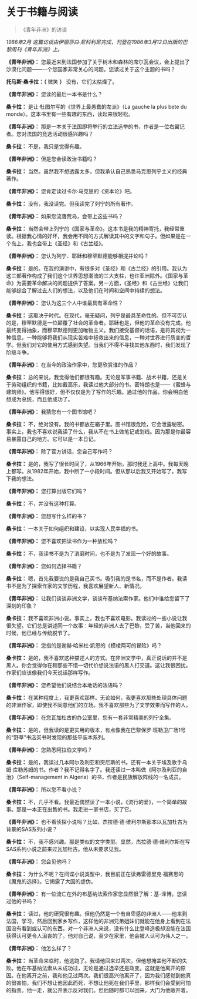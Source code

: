 # 关于书籍与阅读

> 《青年非洲》的访谈

*1986年2月
这篇访谈由伊丽莎白·尼科利尼完成，刊登在1986年3月12日出版的巴黎周刊《青年非洲》上。*

**《青年非洲》：**     您最近来到法国参加了关于树木和森林的席尔瓦会议，会上提出了沙漠化问题——一个您国家非常关心的问题。您读过关于这个主题的书吗？

**托马斯·桑卡拉：（** 微笑 **）** 没有，它们太枯燥了。

**《青年非洲》：** 您读的最后一本书是什么？

**桑卡拉：** 是让·杜图尔写的《世界上最愚蠢的左派》（La gauche la plus bete du monde）。这本书里有一些有趣的东西，读起来很轻松。

**《青年非洲》：** 那是一本关于法国即将举行的立法选举的书，作者是一位右翼记者。您对法国的竞选活动很感兴趣吗？

**桑卡拉：** 不是，我只是觉得有趣。

**《青年非洲》：** 但是您会读政治书籍吗？

**桑卡拉：** 当然。虽然我不想透露太多，但我承认自己熟悉马克思列宁主义的经典著作。

**《青年非洲》：** 您肯定读过卡尔·马克思的《资本论》吧。

**桑卡拉：** 没有，我没读完。但我读完了列宁的所有著作。

**《青年非洲》：** 如果您流落荒岛，会带上这些书吗？

**桑卡拉：** 当然会带上列宁的《国家与革命》。这本书是我的精神寄托，我经常重读。根据我心情的好坏，我会用不同的方式解读其中的文字和句子。但如果是在一个岛上，我也会带上《圣经》和《古兰经》。

**《青年非洲》：** 您认为列宁、耶稣和穆罕默德能够相提并论吗？

**桑卡拉：** 是的。在我的演讲中，有很多对《圣经》和《古兰经》的引用。我认为这三部著作构成了我们这个世界思想潮流的三大支柱，也许亚洲除外。《国家与革命》为需要革命解决的问题提供了答案。另一方面，《圣经》和《古兰经》让我们能够综合了解过去人们的想法，以及他们在时间和空间中持续的想法。

**《青年非洲》：** 您认为这三个人中谁最具有革命性？

**桑卡拉：** 这取决于时代。在现代，毫无疑问，列宁是最具革命性的。但不可否认的是，穆罕默德是一位颠覆了社会的革命者。耶稣也是，但他的革命没有完成。他最终变得抽象，而穆罕默德则更加唯物主义。我们接受基督的话语，是将其视为一种信息，一种能够将我们从现实苦难中拯救出来的信息，一种对世界进行质变的哲学。但我们对它的使用方式感到失望。当我们不得不寻找其他东西时，我们发现了阶级斗争。

**《青年非洲》：** 在当今的政治作家中，您更欣赏谁的作品？

**桑卡拉：** 总的来说，我觉得他们都很有趣。无论是军事书籍、战术书籍，还是关于劳动组织的书籍，比如戴高乐，我读过他大部分的书。密特朗也是——《蜜蜂与建筑师》。他写得很好，但不仅仅是为了写作的乐趣。通过他的作品，你会明白他想成为总统，而且他成功了。

**《青年非洲》：** 我猜您有一个图书馆吧？

**桑卡拉：** 不，绝对没有。我的书都放在箱子里。图书馆很危险，它会泄露秘密。事实上，我也不喜欢说我读了什么，我从不在书上做笔记或划线。因为那是你最容易暴露自己的地方。它可以是一本日记。

**《青年非洲》：** 除了官方讲话，您自己写作吗？

**桑卡拉：** 是的，我写了很长时间了，从1966年开始，那时我还上高中。我每天晚上都写。从1982年开始，我中断了一小段时间。但从那以后我又开始写了。我写下我的想法。

**《青年非洲》：** 您打算出版它们吗？

**桑卡拉：** 不，并没有这种打算。

**《青年非洲》：** 您想写什么样的书？

**桑卡拉：** 一本关于如何组织和建设，以实现人民幸福的书。

**《青年非洲》：** 您不喜欢把读书作为一种放松吗？

**桑卡拉：** 不，我读书不是为了消磨时间，也不是为了发现一个好的故事。

**《青年非洲》：** 您如何选择书籍？

**桑卡拉：** 嗯，首先我要说的是我自己买书。吸引我的是书名，而不是作者。我读书不是为了探索作家的文学历程，我喜欢展望新人、新情况。

**《青年非洲》：** 让我们谈谈非洲文学，谈谈布基纳法索作家。他们中谁给您留下了深刻的印象？

**桑卡拉：** 我不喜欢非洲小说。事实上，我也不喜欢电影。我读过的一些小说让我很失望。它们总是讲述同一个故事：年轻的非洲人去了巴黎，受了苦，当他回来的时候，他已经与传统脱节了。

**《青年非洲》：** 您指的是谢赫·哈米杜·凯恩的《模棱两可的冒险》吗？

**桑卡拉：** 是的，我不喜欢这种描述人的方式。在非洲文学中，真正说话的并不是黑人。你会觉得你在和那些不惜一切代价想说法语的黑人打交道。这让我很困扰。作家们应该像我们今天说话那样写作。

**《青年非洲》：** 您希望他们说结合本地话的法语吗？

**桑卡拉：** 在某种程度上，我更喜欢那样。无论如何，我更喜欢那些处理具体问题的非洲作家，即使我不同意他们的立场。我不喜欢那些为了文学效果而写作的人。

**《青年非洲》：** 在您瓦加杜古的办公室里，您有一套非常精美的列宁全集。

**桑卡拉：** 是的，但我读的是更实用的版本，有点像我在巴黎保罗·班勒卫广场1号的“野草”书店买书时发现的那些平装本系列。

**《青年非洲》：** 您熟悉阿拉伯文学吗？

**桑卡拉：** 是的，我读过几本阿尔及利亚和突尼斯的书。还有一本关于埃及歌手乌姆·库勒苏姆的书。作者？我不记得名字了。我还读过一本叫做《阿尔及利亚的自治》（Self-management in Algeria）的书，作者是民族解放阵线的一名成员。

**《青年非洲》：** 所以您不看小说？

**桑卡拉：** 不，几乎不看。我最近偶然读了一本小说，《流行的爱》，一个简单的故事。那是一本正在出售的书。我走进一家书店，买了它。

**《青年非洲》：** 也不看侦探小说吗？比如，杰拉德·德·维利尔斯那本以瓦加杜古为背景的SAS系列小说？

**桑卡拉：** 不，我不感兴趣。那是类似的文学类型。显然，杰拉德·德·维利尔斯在写SAS系列小说之前来过瓦加杜古。他从未要求见我。

**《青年非洲》：** 您会见他吗？

**桑卡拉：** 为什么不呢？在间谍小说类型中，我目前正在读弗雷德里克·福赛思的《魔鬼的选择》。它揭露了大国的虚伪。

**《青年非洲》：** 有一位流亡在外的布基纳法索作家您显然很了解：基-泽博。您读过他的书吗？

**桑卡拉：** 读过，他的研究很有趣。但他仍然是一个有自卑感的非洲人——他来到法国，学习，然后回到家乡写作，这样他的非洲兄弟姐妹们就能在他身上看到在法国没有看到或认可的东西。对一个非洲人来说，没有什么比登峰造极却没能在法国获得认可更令人沮丧的了。他对自己说，至少在家里，他会被人认可为伟人之一。

**《青年非洲》：** 他怎么样了？

**桑卡拉：** 当革命来临时，他逃跑了。我请他回来过两次，但他想掩盖他不断的失败。他在布基纳法索从未成功过，无论是通过选举还是政变。这就是他离开的原因。在他离开之前，我和他见过两次。我们很高兴他离开了，因为我们感觉到他真的很害怕，我们不想让他因此而死，不想让他死在我们手里，那样我们会受到可怕的指责。他一走，就公开表示反对我们。但他随时都可以回来，大门为他敞开着。

